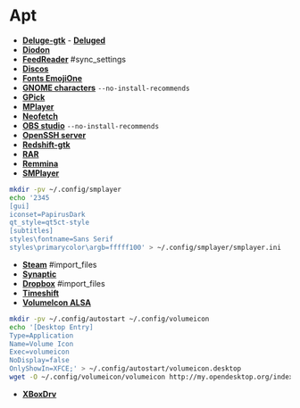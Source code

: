 # Apt 
 - [**Deluge-gtk**](http://apt.ubuntu.com/p/deluge-gtk) - [**Deluged**](https://apt.ubuntu.com/p/deluged)
 - [**Diodon**](http://apt.ubuntu.com/p/diodon)
 - [**FeedReader**](http://apt.ubuntu.com/p/feedreader) #sync_settings
 - [**Discos**](http://apt.ubuntu.com/p/gnome-disk-utility)
 - [**Fonts EmojiOne**](http://apt.ubuntu.com/p/fonts-emojione)
 - [**GNOME characters**](http://apt.ubuntu.com/p/gnome-characters) `--no-install-recommends`
 - [**GPick**](http://apt.ubuntu.com/p/gpick)
 - [**MPlayer**](http://apt.ubuntu.com/p/mplayer)
 - [**Neofetch**](http://apt.ubuntu.com/p/neofetch)
 - [**OBS studio**](http://apt.ubuntu.com/p/obs-studio) `--no-install-recommends`
 - [**OpenSSH server**](http://apt.ubuntu.com/p/openssh-server)
 - [**Redshift-gtk**](http://apt.ubuntu.com/p/redshift-gtk)
 - [**RAR**](http://apt.ubuntu.com/p/rar)
 - [**Remmina**](http://apt.ubuntu.com/p/remmina)
 - [**SMPlayer**](http://apt.ubuntu.com/p/smplayer)
```bash
mkdir -pv ~/.config/smplayer
echo '2345 	
[gui]
iconset=PapirusDark
qt_style=qt5ct-style
[subtitles]
styles\fontname=Sans Serif
styles\primarycolor\argb=fffff100' > ~/.config/smplayer/smplayer.ini
```
 - [**Steam**](http://apt.ubuntu.com/p/steam-installer) #import_files
 - [**Synaptic**](http://apt.ubuntu.com/p/synaptic)
 - [**Dropbox**](http://apt.ubuntu.com/p/thunar-dropbox-plugin) #import_files
 - [**Timeshift**](http://apt.ubuntu.com/p/timeshift)
 - [**VolumeIcon ALSA**](http://apt.ubuntu.com/p/volumeicon-alsa)
```bash
mkdir -pv ~/.config/autostart ~/.config/volumeicon
echo '[Desktop Entry]
Type=Application
Name=Volume Icon
Exec=volumeicon
NoDisplay=false
OnlyShowIn=XFCE;' > ~/.config/autostart/volumeicon.desktop
wget -O ~/.config/volumeicon/volumeicon http://my.opendesktop.org/index.php/s/tw8kNw3pjdQbfwB/download #update-link
```
 - [**XBoxDrv**](http://apt.ubuntu.com/p/xboxdrv)